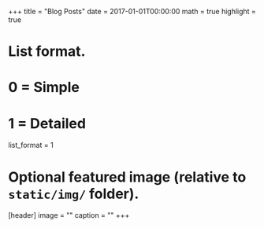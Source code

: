 +++
title = "Blog Posts"
date = 2017-01-01T00:00:00
math = true
highlight = true

# List format.
#   0 = Simple
#   1 = Detailed
list_format = 1

# Optional featured image (relative to `static/img/` folder).
[header]
image = ""
caption = ""
+++
